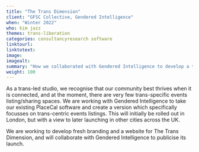 ```yaml
---
title: "The Trans Dimension"
client: "GFSC Collective, Gendered Intelligence"
when: "Winter 2022"
who: kim jazz
themes: trans-liberation
categories: consultancyresearch software
linktourl:
linktotext:
image:
imagealt:
summary: "How we collaborated with Gendered Intelligence to develop a trans-focussed offshoot of our award-winning PlaceCal Community Calendar."
weight: 100
---
```


As a trans-led studio, we recognise that our community best thrives when it is connected, and at the moment, there are very few trans-specific events listing/sharing spaces. We are working with Gendered Intelligence to take our existing PlaceCal software and create a version which specifically focusses on trans-centric events listings. This will initially be rolled out in London, but with a view to later launching in other cities across the UK.

We are working to develop fresh branding and a website for The Trans Dimension, and will collaborate with Gendered Intelligence to publicise its launch.
